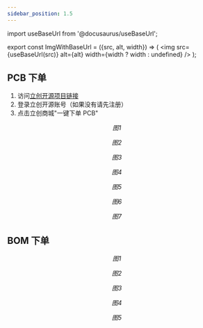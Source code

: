 ```yaml
---
sidebar_position: 1.5
---
```


import useBaseUrl from '@docusaurus/useBaseUrl';

export const ImgWithBaseUrl = ({src, alt, width}) => (
<img src={useBaseUrl(src)} alt={alt} width={width ? width : undefined} />
);

## PCB 下单

1. 访问[立创开源项目链接](https://oshwhub.com/txp666/electronbot-ai)
2. 登录立创开源账号（如果没有请先注册）
3. 点击立创商城"一键下单 PCB"

<p align="center">
  <ImgWithBaseUrl src="/img/PCB/PCB1.png" alt="PCB1" />
  <div align="center"><em>图1</em></div>
</p>
<p align="center">
  <ImgWithBaseUrl src="/img/PCB/PCB2.png" alt="PCB2" />
  <div align="center"><em>图2</em></div>
</p>
<p align="center">
  <ImgWithBaseUrl src="/img/PCB/PCB3.png" alt="PCB3" />
  <div align="center"><em>图3</em></div>
</p>
<p align="center">
  <ImgWithBaseUrl src="/img/PCB/PCB4.png" alt="PCB4" />
  <div align="center"><em>图4</em></div>
</p>
<p align="center">
  <ImgWithBaseUrl src="/img/PCB/PCB5.png" alt="PCB5" />
  <div align="center"><em>图5</em></div>
</p>
<p align="center">
  <ImgWithBaseUrl src="/img/PCB/PCB6.png" alt="PCB6" />
  <div align="center"><em>图6</em></div>
</p>
<p align="center">
  <ImgWithBaseUrl src="/img/PCB/PCB7.png" alt="PCB7" />
  <div align="center"><em>图7</em></div>
</p>

## BOM 下单

<p align="center">
  <ImgWithBaseUrl src="/img/BOM/BOM1.png" alt="BOM1" />
  <div align="center"><em>图1</em></div>
</p>
<p align="center">
  <ImgWithBaseUrl src="/img/BOM/BOM2.png" alt="BOM2" />
  <div align="center"><em>图2</em></div>
</p>
<p align="center">
  <ImgWithBaseUrl src="/img/BOM/BOM3.png" alt="BOM3" />
  <div align="center"><em>图3</em></div>
</p>
<p align="center">
  <ImgWithBaseUrl src="/img/BOM/BOM4.png" alt="BOM4" />
  <div align="center"><em>图4</em></div>
</p>
<p align="center">
  <ImgWithBaseUrl src="/img/BOM/BOM5.png" alt="BOM5" />
  <div align="center"><em>图5</em></div>
</p>
